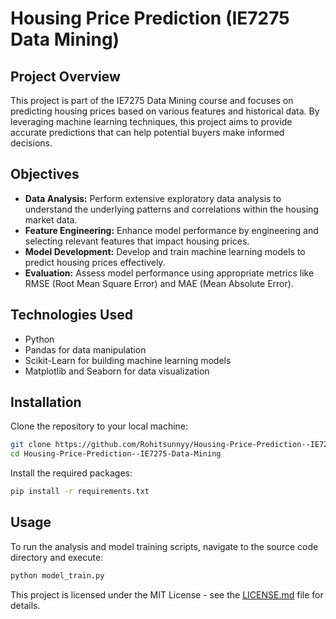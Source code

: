 
# Housing Price Prediction (IE7275 Data Mining)

## Project Overview
This project is part of the IE7275 Data Mining course and focuses on predicting housing prices based on various features and historical data. By leveraging machine learning techniques, this project aims to provide accurate predictions that can help potential buyers make informed decisions.

## Objectives
- **Data Analysis:** Perform extensive exploratory data analysis to understand the underlying patterns and correlations within the housing market data.
- **Feature Engineering:** Enhance model performance by engineering and selecting relevant features that impact housing prices.
- **Model Development:** Develop and train machine learning models to predict housing prices effectively.
- **Evaluation:** Assess model performance using appropriate metrics like RMSE (Root Mean Square Error) and MAE (Mean Absolute Error).

## Technologies Used
- Python
- Pandas for data manipulation
- Scikit-Learn for building machine learning models
- Matplotlib and Seaborn for data visualization

## Installation
Clone the repository to your local machine:
```bash
git clone https://github.com/Rohitsunnyy/Housing-Price-Prediction--IE7275-Data-Mining
cd Housing-Price-Prediction--IE7275-Data-Mining
```

Install the required packages:
```bash
pip install -r requirements.txt
```

## Usage
To run the analysis and model training scripts, navigate to the source code directory and execute:
```bash
python model_train.py
```

This project is licensed under the MIT License - see the [LICENSE.md](LICENSE) file for details.
